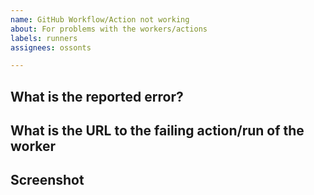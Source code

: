 ```yaml
---
name: GitHub Workflow/Action not working
about: For problems with the workers/actions
labels: runners
assignees: ossonts

---
```


<!-- This template is for workers that do not work/operate e.g. Out of space / Docker error
This issue template is **not** for errors in your code/script -->

<!-- You must complete the following information: -->

## What is the reported error?

## What is the URL to the failing action/run of the worker

## Screenshot
